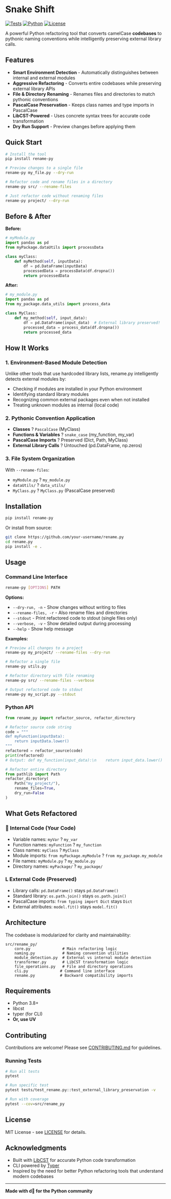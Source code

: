 # Snake Shift

[![Tests](https://img.shields.io/badge/tests-16%2F16%20passing-brightgreen)](https://github.com/your-username/rename.py)
[![Python](https://img.shields.io/badge/python-3.8%2B-blue)](https://python.org)
[![License](https://img.shields.io/badge/license-MIT-green)](LICENSE)

A powerful Python refactoring tool that converts camelCase **codebases** to pythonic naming conventions while intelligently preserving external library calls.

## Features

- **Smart Environment Detection** - Automatically distinguishes between internal and external modules
- **Aggressive Refactoring** - Converts entire codebases while preserving external library APIs
- **File & Directory Renaming** - Renames files and directories to match pythonic conventions
- **PascalCase Preservation** - Keeps class names and type imports in PascalCase
- **LibCST-Powered** - Uses concrete syntax trees for accurate code transformation
- **Dry Run Support** - Preview changes before applying them

## Quick Start

```bash
# Install the tool
pip install rename-py

# Preview changes to a single file
rename-py my_file.py --dry-run

# Refactor code and rename files in a directory
rename-py src/ --rename-files

# Just refactor code without renaming files
rename-py project/ --dry-run
```

## Before & After

**Before:**

```python
# myModule.py
import pandas as pd
from myPackage.dataUtils import processData

class myClass:
    def myMethod(self, inputData):
        df = pd.DataFrame(inputData)
        processedData = processData(df.dropna())
        return processedData
```

**After:**

```python
# my_module.py
import pandas as pd
from my_package.data_utils import process_data

class MyClass:
    def my_method(self, input_data):
        df = pd.DataFrame(input_data)  # External library preserved!
        processed_data = process_data(df.dropna())
        return processed_data
```

## How It Works

### 1. Environment-Based Module Detection

Unlike other tools that use hardcoded library lists, rename.py intelligently detects external modules by:

- Checking if modules are installed in your Python environment
- Identifying standard library modules
- Recognizing common external packages even when not installed
- Treating unknown modules as internal (local code)

### 2. Pythonic Convention Application

- **Classes** ? `PascalCase` (MyClass)
- **Functions & Variables** ? `snake_case` (my_function, my_var)
- **PascalCase Imports** ? Preserved (Dict, Path, MyClass)
- **External Library Calls** ? Untouched (pd.DataFrame, np.zeros)

### 3. File System Organization

With `--rename-files`:

- `myModule.py` ? `my_module.py`
- `dataUtils/` ? `data_utils/`
- `MyClass.py` ? `MyClass.py` (PascalCase preserved)

## Installation

```bash
pip install rename-py
```

Or install from source:

```bash
git clone https://github.com/your-username/rename.py
cd rename.py
pip install -e .
```

## Usage

### Command Line Interface

```bash
rename-py [OPTIONS] PATH
```

**Options:**

- `--dry-run, -n` - Show changes without writing to files
- `--rename-files, -r` - Also rename files and directories
- `--stdout` - Print refactored code to stdout (single files only)
- `--verbose, -v` - Show detailed output during processing
- `--help` - Show help message

**Examples:**

```bash
# Preview all changes to a project
rename-py my_project/ --rename-files --dry-run

# Refactor a single file
rename-py utils.py

# Refactor directory with file renaming
rename-py src/ --rename-files --verbose

# Output refactored code to stdout
rename-py my_script.py --stdout
```

### Python API

```python
from rename_py import refactor_source, refactor_directory

# Refactor source code string
code = """
def myFunction(inputData):
    return inputData.lower()
"""
refactored = refactor_source(code)
print(refactored)
# Output: def my_function(input_data):\n    return input_data.lower()

# Refactor entire directory
from pathlib import Path
refactor_directory(
    Path("my_project/"),
    rename_files=True,
    dry_run=False
)
```

## What Gets Refactored

###  Internal Code (Your Code)

- Variable names: `myVar` ? `my_var`
- Function names: `myFunction` ? `my_function`
- Class names: `myClass` ? `MyClass`
- Module imports: `from myPackage.myModule` ? `from my_package.my_module`
- File names: `myModule.py` ? `my_module.py`
- Directory names: `myPackage/` ? `my_package/`

### L External Code (Preserved)

- Library calls: `pd.DataFrame()` stays `pd.DataFrame()`
- Standard library: `os.path.join()` stays `os.path.join()`
- PascalCase imports: `from typing import Dict` stays `Dict`
- External attributes: `model.fit()` stays `model.fit()`

## Architecture

The codebase is modularized for clarity and maintainability:

```
src/rename_py/
    core.py              # Main refactoring logic
    naming.py            # Naming convention utilities
    module_detection.py  # External vs internal module detection
    transformer.py       # LibCST transformation logic
    file_operations.py   # File and directory operations
    cli.py              # Command line interface
    rename.py           # Backward compatibility imports
```

## Requirements

- Python 3.8+
- libcst
- typer (for CLI)
- **Or, use UV**

## Contributing

Contributions are welcome! Please see [CONTRIBUTING.md](CONTRIBUTING.md) for guidelines.

### Running Tests

```bash
# Run all tests
pytest

# Run specific test
pytest tests/test_rename.py::test_external_library_preservation -v

# Run with coverage
pytest --cov=src/rename_py
```

## License

MIT License - see [LICENSE](LICENSE) for details.

## Acknowledgments

- Built with [LibCST](https://libcst.readthedocs.io/) for accurate Python code transformation
- CLI powered by [Typer](https://typer.tiangolo.com/)
- Inspired by the need for better Python refactoring tools that understand modern codebases

---

**Made with d for the Python community**
